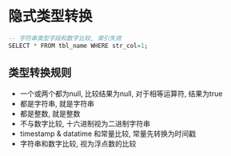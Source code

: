 # 隐式类型转换

```sql
-- 字符串类型字段和数字比较, 索引失效
SELECT * FROM tbl_name WHERE str_col=1;
```

## 类型转换规则

- 一个或两个都为null, 比较结果为null, 对于相等运算符, 结果为true
- 都是字符串, 就是字符串
- 都是整数, 就是整数
- 不与数字比较, 十六进制视为二进制字符串
- timestamp & datatime 和常量比较, 常量先转换为时间戳
- 字符串和数字比较, 视为浮点数的比较